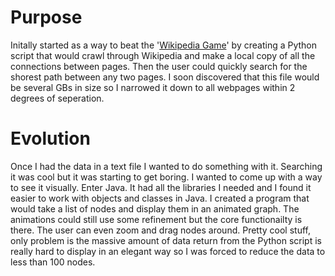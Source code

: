 # Purpose
Initally started as a way to beat the '[Wikipedia Game](http://thewikigame.com/ "In-case you're unfamiliar")' by creating a Python script that would crawl through Wikipedia and make a local copy of all the connections between pages. Then the user could quickly search for the shorest path between any two pages. I soon discovered that this file would be several GBs in size so I narrowed it down to all webpages within 2 degrees of seperation.

# Evolution
Once I had the data in a text file I wanted to do something with it. Searching it was cool but it was starting to get boring. I wanted to come up with a way to see it visually. Enter Java. It had all the libraries I needed and I found it easier to work with objects and classes in Java. I created a program that would take a list of nodes and display them in an animated graph. The animations could still use some refinement but the core functionailty is there. The user can even zoom and drag nodes around. Pretty cool stuff, only problem is the massive amount of data return from the Python script is really hard to display in an elegant way so I was forced to reduce the data to less than 100 nodes.

